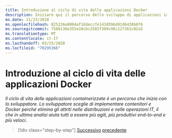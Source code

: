 ```yaml
---
title: Introduzione al ciclo di vita delle applicazioni Docker
description: Iniziare qui il percorso dello sviluppo di applicazioni in contenitori.
ms.date: 11/23/2018
ms.openlocfilehash: 825226e0004af16deccfe1418596d91d6438b076
ms.sourcegitcommit: 7588136e355e10cbc2582f389c90c127363c02a5
ms.translationtype: MT
ms.contentlocale: it-IT
ms.lasthandoff: 03/15/2020
ms.locfileid: "70295366"
---
```

# <a name="introduction-tothe-docker-application-life-cycle"></a>Introduzione al ciclo di vita delle applicazioni Docker

*Il ciclo di vita delle applicazioni containerizzate è un percorso che inizia con lo sviluppatore. Lo sviluppatore sceglie di implementare contenitori e Docker perché elimina gli attriti nelle distribuzioni e nelle operazioni IT, il che in ultima analisi aiuta tutti a essere più agili, più produttivi end-to-end e più veloci.*

>[!div class="step-by-step"]
>[Successivo](../docker-containers-images-and-registries.md)
>[precedente](containers-foundation-for-devops-collaboration.md)
